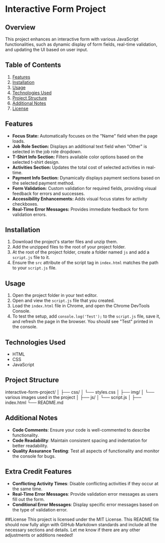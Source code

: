# Interactive Form Project

## Overview
This project enhances an interactive form with various JavaScript functionalities, such as dynamic display of form fields, real-time validation, and updating the UI based on user input.

## Table of Contents
1. [Features](#features)
2. [Installation](#installation)
3. [Usage](#usage)
4. [Technologies Used](#technologies-used)
5. [Project Structure](#project-structure)
6. [Additional Notes](#additional-notes)
7. [License](#license)

## Features
- **Focus State:** Automatically focuses on the "Name" field when the page loads.
- **Job Role Section:** Displays an additional text field when "Other" is selected in the job role dropdown.
- **T-Shirt Info Section:** Filters available color options based on the selected t-shirt design.
- **Activities Section:** Updates the total cost of selected activities in real-time.
- **Payment Info Section:** Dynamically displays payment sections based on the selected payment method.
- **Form Validation:** Custom validation for required fields, providing visual feedback for errors and successes.
- **Accessibility Enhancements:** Adds visual focus states for activity checkboxes.
- **Real-Time Error Messages:** Provides immediate feedback for form validation errors.

## Installation
1. Download the project's starter files and unzip them.
2. Add the unzipped files to the root of your project folder.
3. At the root of the project folder, create a folder named `js` and add a `script.js` file to it.
4. Ensure the `src` attribute of the script tag in `index.html` matches the path to your `script.js` file.

## Usage
1. Open the project folder in your text editor.
2. Open and view the `script.js` file that you created.
3. Load the `index.html` file in Chrome, and open the Chrome DevTools Console.
4. To test the setup, add `console.log('Test');` to the `script.js` file, save it, and refresh the page in the browser. You should see "Test" printed in the console.

## Technologies Used
- HTML
- CSS
- JavaScript

## Project Structure
interactive-form-project/
│
├── css/
│   └── styles.css
│
├── img/
│   └── various images used in the project
│
├── js/
│   └── script.js
│
├── index.html
└── README.md

## Additional Notes
- **Code Comments**: Ensure your code is well-commented to describe functionality.
- **Code Readability**: Maintain consistent spacing and indentation for better readability.
- **Quality Assurance Testing**: Test all aspects of functionality and monitor the console for bugs.

## Extra Credit Features
- **Conflicting Activity Times**: Disable conflicting activities if they occur at the same time.
- **Real-Time Error Messages**: Provide validation error messages as users fill out the form.
- **Conditional Error Messages**: Display specific error messages based on the type of validation error.

##License
This project is licensed under the MIT License.
This README file should now fully align with GitHub Markdown standards and include all the necessary sections and details. Let me know if there are any other adjustments or additions needed!
